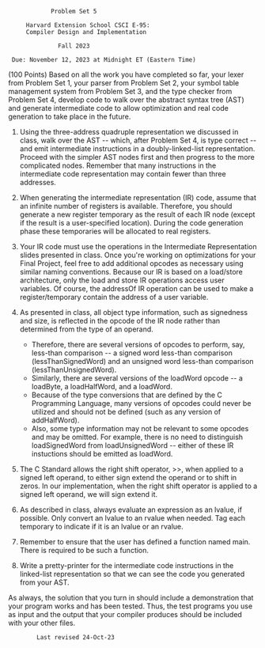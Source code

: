 			    Problem Set 5

		 Harvard Extension School CSCI E-95:
		 Compiler Design and Implementation

			      Fall 2023

	 Due: November 12, 2023 at Midnight ET (Eastern Time)

(100 Points) Based on all the work you have completed so far, your
lexer from Problem Set 1, your parser from Problem Set 2, your symbol
table management system from Problem Set 3, and the type checker from
Problem Set 4, develop code to walk over the abstract syntax tree
(AST) and generate intermediate code to allow optimization and real
code generation to take place in the future.

1. Using the three-address quadruple representation we discussed in
class, walk over the AST -- which, after Problem Set 4, is type
correct -- and emit intermediate instructions in a doubly-linked-list
representation.  Proceed with the simpler AST nodes first and then
progress to the more complicated nodes.  Remember that many
instructions in the intermediate code representation may contain fewer
than three addresses.

2. When generating the intermediate representation (IR) code, assume that
an infinite number of registers is available.  Therefore, you should
generate a new register temporary as the result of each IR node
(except if the result is a user-specified location).  During the code
generation phase these temporaries will be allocated to real
registers.

3. Your IR code must use the operations in the Intermediate
Representation slides presented in class.  Once you're working on
optimizations for your Final Project, feel free to add additional
opcodes as necessary using similar naming conventions.  Because our IR
is based on a load/store architecture, only the load and store IR
operations access user variables.  Of course, the addressOf IR
operation can be used to make a register/temporary contain the address
of a user variable.

4. As presented in class, all object type information, such as signedness
and size, is reflected in the opcode of the IR node rather than
determined from the type of an operand. 
      - Therefore, there are several
versions of opcodes to perform, say, less-than comparison -- a signed
word less-than comparison (lessThanSignedWord) and an unsigned word
less-than comparison (lessThanUnsignedWord). 
      - Similarly, there are several versions of the loadWord opcode -- a loadByte, a loadHalfWord,
and a loadWord.
      - Because of the type conversions that are defined by
the C Programming Language, many versions of opcodes could never be
utilized and should not be defined (such as any version of
addHalfWord).
      - Also, some type information may not be relevant to some
opcodes and may be omitted.  For example, there is no need to
distinguish loadSignedWord from loadUnsignedWord -- either of these IR
instuctions should be emitted as loadWord.

5. The C Standard allows the right shift operator, >>, when applied to a
signed left operand, to either sign extend the operand or to shift in
zeros.  In our implementation, when the right shift operator is
applied to a signed left operand, we will sign extend it.

6. As described in class, always evaluate an expression as an lvalue, if
possible.  Only convert an lvalue to an rvalue when needed.  Tag each
temporary to indicate if it is an lvalue or an rvalue.

7. Remember to ensure that the user has defined a function named main.
There is required to be such a function.

8. Write a pretty-printer for the intermediate code instructions in the
linked-list representation so that we can see the code you generated from
your AST.

As always, the solution that you turn in should include a demonstration
that your program works and has been tested.  Thus, the test programs
you use as input and the output that your compiler produces should be
included with your other files.


			Last revised 24-Oct-23
